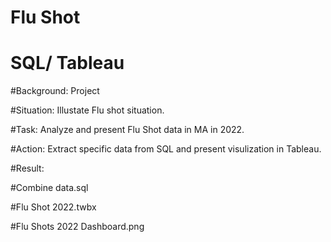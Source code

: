# Flu Shot
# SQL/ Tableau

#Background: Project

#Situation: Illustate Flu shot situation.

#Task: Analyze and present Flu Shot data in MA in 2022.

#Action: Extract specific data from SQL and present visulization in Tableau.

#Result:

#Combine data.sql

#Flu Shot 2022.twbx

#Flu Shots 2022 Dashboard.png
